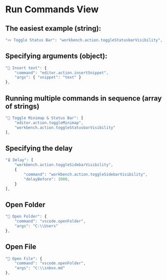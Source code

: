 # Run Commands View

## The easiest example (string):

```javascript
"💤 Toggle Status Bar": "workbench.action.toggleStatusbarVisibility",
```

## Specifying arguments (object):

```javascript
"🔶 Insert text": {
	"command": "editor.action.insertSnippet",
	"args": { "snippet": "text" }
},
```

## Running multiple commands in sequence (array of strings)

```javascript
"📒 Toggle Minimap & Status Bar": [
	"editor.action.toggleMinimap",
	"workbench.action.toggleStatusbarVisibility"
],
```

## Specifying the delay

```javascript
"⏳ Delay": [
	"workbench.action.toggleSidebarVisibility",
	{
		"command": "workbench.action.toggleSidebarVisibility",
		"delayBefore": 1000,
	}
],
```

## Open Folder

```javascript
"📁 Open Folder": {
	"command": "vscode.openFolder",
	"args": "C:\\Users"
},
```

## Open File

```javascript
"📝 Open File": {
	"command": "vscode.openFolder",
	"args": "C:\\inbox.md"
},
```
